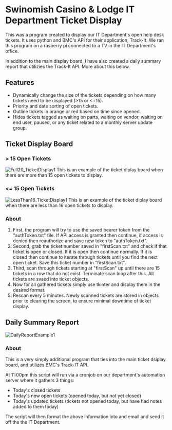 # Swinomish Casino & Lodge IT Department Ticket Display
This was a program created to display our IT Department's open help desk tickets. It uses python and BMC's API for their application, Track-It.
We ran this program on a rasberry pi connected to a TV in the IT Department's office.

In addition to the main display board, I have also created a daily summary report that utilizies the Track-It API. More about this below.

## Features
- Dynamically change the size of the tickets depending on how many tickets need to be displayed (>15 or <=15).
- Priority and date sorting of open tickets.
- Outline tickets in orange or red based on time since opened.
- Hides tickets tagged as waiting on parts, waiting on vendor, waiting on end user, paused, or any ticket related to a monthly server update group.


## Ticket Display Board

### > 15 Open Tickets
![Full20_TicketDisplay1](https://user-images.githubusercontent.com/55816533/136676440-e7796f44-742f-4a09-b114-e282d81bb50d.jpg)
This is an example of the ticket diplay board when there are more than 15 open tickets to display.

### <= 15 Open Tickets
![LessThan16_TicketDisplay1](https://user-images.githubusercontent.com/55816533/136676443-371f8747-6f92-4ecc-84b3-d3da1ae5b839.jpg)
This is an example of the ticket diplay board when there are less than 16 open tickets to display.

### About
1. First, the program will try to use the saved bearer token from the "authToken.txt" file. If API access is granted then continue, if access is denied then reauthorize and save new token to "authToken.txt".
2. Second, grab the ticket number saved in "firstScan.txt" and check if that ticket is open or closed. If it is open then continue normally. If it is closed then continue to iterate through tickets until you find the next open ticket. Save this ticket number in "firstScan.txt".
3. Third, scan through tickets starting at "firstScan" up until there are 15 tickets in a row that do not exist. Terminate scan loop after this. All tickets are svaed into ticket objects.
4. Now for all gathered tickets simply use tkinter and display them in the desired format.
5. Rescan every 5 minutes. Newly scanned tickets are stored in objects prior to clearing the screen, to ensure minimal downtime of ticket display.


## Daily Summary Report
![DailyReportExample1](https://user-images.githubusercontent.com/55816533/136676888-deb78002-13c0-4094-960a-a95fdcb6237c.jpg)

### About
This is a very simply additional program that ties into the main ticket dsiplay board, and utilizes BMC's Track-IT API.

At 11:00pm this script will run via a cronjob on our department's automation server where it gathers 3 things:
- Today's closed tickets
- Today's new open tickets (opened today, but not yet closed)
- Today's updated tickets (tickets not opened today, but have had notes added to them today)

The script will then format the above information into and email and send it off the the IT Department.
